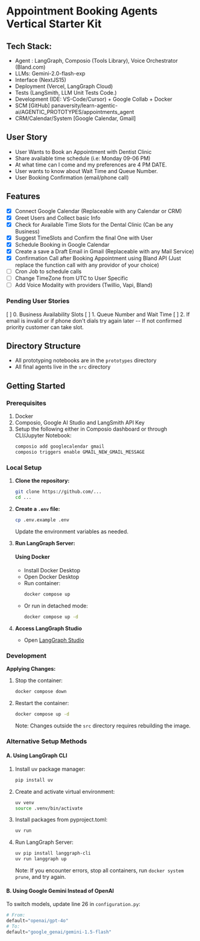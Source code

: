 # Appointment Booking Agents Vertical Starter Kit

## Tech Stack:
- Agent : LangGraph, Composio (Tools Library), Voice Orchestrator (Bland.com)
- LLMs: Gemini-2.0-flash-exp 
- Interface (NextJS15)
- Deployment (Vercel, LangGraph Cloud)
- Tests (LangSmith, LLM Unit Tests Code.)
- Development (IDE: VS-Code/Cursor) + Google Collab + Docker
- SCM [GitHub] panaversity/learn-agentic-ai/AGENTIC_PROTOTYPES/appointments_agent
- CRM/Calendar/System [Google Calendar, Gmail]

## User Story
* User Wants to Book an Appointment with Dentist Clinic
* Share available time schedule (i.e: Monday 09-06 PM)
* At what time can I come and my preferences are 4 PM DATE.
* User wants to know about Wait Time and Queue Number.
* User Booking Confirmation (email/phone call)

## Features

- [x] Connect Google Calendar (Replaceable with any Calendar or CRM)
- [x] Greet Users and Collect basic Info
- [x] Check for Available Time Slots for the Dental Clinic (Can be any Business)
- [x] Suggest TimeSlots and Confirm the final One with User
- [x] Schedule Booking in Google Calendar
- [x] Create a save a Draft Email in Gmail (Replaceable with any Mail Service)
- [x] Confirmation Call after Booking Appointment using Bland API (Just replace the function call with any providor of your choice)
- [ ] Cron Job to schedule calls
- [ ] Change TimeZone from UTC to User Specific
- [ ] Add Voice Modality with providers (Twillio, Vapi, Bland)

### Pending User Stories
[ ] 0. Business Availability Slots
[ ] 1. Queue Number and Wait Time
[ ] 2. If email is invalid or if phone don't dials try again later -- If not confirmed priority customer can take slot.

## Directory Structure

- All prototyping notebooks are in the `prototypes` directory
- All final agents live in the `src` directory

## Getting Started

### Prerequisites

1. Docker
2. Composio, Google AI Studio and LangSmith API Key
3. Setup the following either in Composio dashboard or through CLI/Jupyter Notebook:
   ```bash
   composio add googlecalendar gmail
   composio triggers enable GMAIL_NEW_GMAIL_MESSAGE
   ```

### Local Setup

1. **Clone the repository:**

   ```bash
   git clone https://github.com/...
   cd ...
   ```

2. **Create a `.env` file:**

   ```bash
   cp .env.example .env
   ```

   Update the environment variables as needed.

3. **Run LangGraph Server:**

   #### Using Docker

   - Install Docker Desktop
   - Open Docker Desktop
   - Run container:
     ```bash
     docker compose up
     ```
   - Or run in detached mode:
     ```bash
     docker compose up -d
     ```

4. **Access LangGraph Studio**
   - Open [LangGraph Studio](https://smith.langchain.com/studio/thread?baseUrl=http%3A%2F%2F127.0.0.1%3A8123)

### Development

**Applying Changes:**

1. Stop the container:
   ```bash
   docker compose down
   ```
2. Restart the container:
   ```bash
   docker compose up -d
   ```
   Note: Changes outside the `src` directory requires rebuilding the image.

### Alternative Setup Methods

#### A. Using LangGraph CLI

1. Install uv package manager:

   ```bash
   pip install uv
   ```

2. Create and activate virtual environment:

   ```bash
   uv venv
   source .venv/bin/activate
   ```

3. Install packages from pyproject.toml:

   ```bash
   uv run
   ```

4. Run LangGraph Server:
   ```bash
   uv pip install langgraph-cli
   uv run langgraph up
   ```
   Note: If you encounter errors, stop all containers, run `docker system prune`, and try again.

#### B. Using Google Gemini Instead of OpenAI

To switch models, update line 26 in `configuration.py`:

```python
# From:
default="openai/gpt-4o"
# To:
default="google_genai/gemini-1.5-flash"
```
